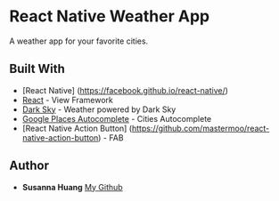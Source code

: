 # React Native Weather App

A weather app for your favorite cities.

## Built With

* [React Native] (https://facebook.github.io/react-native/)
* [React](https://facebook.github.io/react/) - View Framework
* [Dark Sky](https://darksky.net/dev/) - Weather powered by Dark Sky
* [Google Places Autocomplete](https://developers.google.com/places/web-service/autocomplete) - Cities Autocomplete
* [React Native Action Button] (https://github.com/mastermoo/react-native-action-button) - FAB

## Author

* **Susanna Huang** [My Github](https://github.com/susbuilding)

